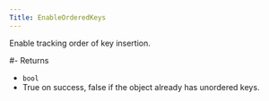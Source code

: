 ```yaml
---
Title: EnableOrderedKeys
---
```


Enable tracking order of key insertion.

#- Returns
- `bool`
- True on success, false if the object already has unordered keys.
